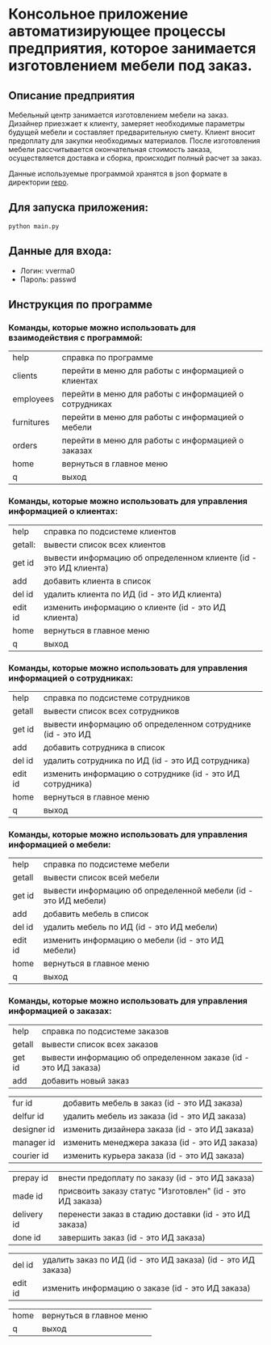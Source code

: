 # Консольное приложение автоматизирующее процессы предприятия, которое занимается изготовлением мебели под заказ.

## Описание предприятия
Мебельный центр занимается изготовлением мебели на заказ. Дизайнер
приезжает к клиенту, замеряет необходимые параметры будущей мебели и
составляет предварительную смету. Клиент вносит предоплату для закупки
необходимых материалов. После изготовления мебели рассчитывается
окончательная стоимость заказа, осуществляется доставка и сборка,
происходит полный расчет за заказ.

Данные используемые программой хранятся в json формате в директории [repo](repo).

## Для запуска приложения:

```
python main.py
```

## Данные для входа:
- Логин: vverma0
- Пароль: passwd 

## Инструкция по программе

### Команды, которые можно использовать для взаимодействия с программой:
| | |
|-------------|---------------------|
| help        | cправка по программе |
| clients     | перейти в меню для работы с информацией о клиентах |
| employees   | перейти в меню для работы с информацией о сотрудниках |
| furnitures  | перейти в меню для работы с информацией о мебели |
| orders      | перейти в меню для работы с информацией о заказах |
| home        | вернуться в главное меню |
| q           | выход |

### Команды, которые можно использовать для управления информацией о клиентах:

| | |
|-------------|---------------------|
|help        | справка по подсистеме клиентов|
|getall:     |  вывести список всех клиентов|
|get id      | вывести информацию об определенном клиенте (id - это ИД клиента)|
|add         | добавить клиента в список|
|del id      | удалить клиента по ИД (id - это ИД клиента)|
|edit id     | изменить информацию о клиенте (id - это ИД клиента)|
|home        | вернуться в главное меню|
|q           | выход|

### Команды, которые можно использовать для управления информацией о сотрудниках:

| | |
|-------------|---------------------|
|help        | справка по подсистеме сотрудников|
|getall      | вывести список всех сотрудников|
|get id      | вывести информацию об определенном сотруднике (id - это ИД |сотрудника)|
|add         | добавить сотрудника в список|
|del id      | удалить сотрудника по ИД (id - это ИД сотрудника)|
|edit id     | изменить информацию о сотруднике (id - это ИД сотрудника)|
|home        | вернуться в главное меню|
|q           | выход|

### Команды, которые можно использовать для управления информацией о мебели:

| | |
|-------------|---------------------|
|help        | справка по подсистеме мебели|
|getall      | вывести список всей мебели|
|get id      | вывести информацию об определенной мебели (id - это ИД мебели)|
|add         | добавить мебель в список|
|del id      | удалить мебель по ИД (id - это ИД мебели)|
|edit id     | изменить информацию о мебели (id - это ИД мебели)|
|home        | вернуться в главное меню|
|q           | выход|

### Команды, которые можно использовать для управления информацией о заказах:

| | |
|-------------|---------------------|
|help        | справка по подсистеме заказов|
|getall      | вывести список всех заказов|
|get id      | вывести информацию об определенном заказе (id - это ИД заказа)|
|add         | добавить новый заказ|

| | |
|-------------|---------------------|
|fur id      | добавить мебель в заказ (id - это ИД заказа)|
|delfur id   | удалить мебель из заказа (id - это ИД заказа)|
|designer id | изменить дизайнера заказа (id - это ИД заказа)|
|manager id  | изменить менеджера заказа (id - это ИД заказа)|
|courier id  | изменить курьера заказа (id - это ИД заказа)|

| | |
|-------------|---------------------|
|prepay id   | внести предоплату по заказу (id - это ИД заказа)|
|made id     | присвоить заказу статус "Изготовлен" (id - это ИД заказа)|
|delivery id | перенести заказ в стадию доставки (id - это ИД заказа)|
|done id     | завершить заказ (id - это ИД заказа)|

| | |
|-------------|---------------------|
|del id      | удалить заказ по ИД (id - это ИД заказа) (id - это ИД заказа)|
|edit id     | изменить информацию о заказе (id - это ИД заказа)|

| | |
|-------------|---------------------|
|home        | вернуться в главное меню|
|q           | выход|